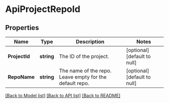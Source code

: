# ApiProjectRepoId

## Properties
Name | Type | Description | Notes
------------ | ------------- | ------------- | -------------
**ProjectId** | **string** | The ID of the project. | [optional] [default to null]
**RepoName** | **string** | The name of the repo. Leave empty for the default repo. | [optional] [default to null]

[[Back to Model list]](../README.md#documentation-for-models) [[Back to API list]](../README.md#documentation-for-api-endpoints) [[Back to README]](../README.md)


